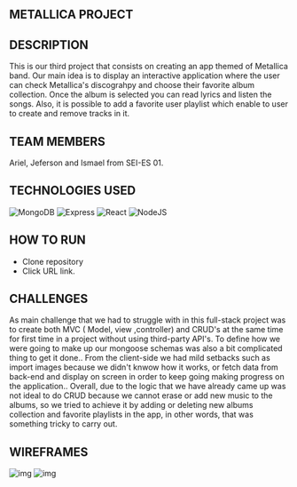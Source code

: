 ### 
## METALLICA PROJECT

## DESCRIPTION
 
 This is our third project that consists on creating an app themed of Metallica band. Our main idea is to display an interactive application where the user can check Metallica's discograhpy and choose their favorite album collection. Once the album is selected you can read lyrics and listen the songs.
 Also, it is possible to add a favorite user playlist which enable to user to create and remove tracks in it.

## TEAM MEMBERS
  
 Ariel, Jeferson and Ismael from SEI-ES 01.
  
## TECHNOLOGIES USED
![MongoDB](https://img.shields.io/badge/mongo-DB-yellowgreen)
![Express](https://img.shields.io/badge/-express-grey)
![React](https://img.shields.io/badge/-react-blue)
![NodeJS](https://img.shields.io/badge/node-.js-green)

## HOW TO RUN

- Clone repository
- Click URL link.

## CHALLENGES

As main challenge that we had to struggle with in this full-stack project was to create both MVC ( Model, view ,controller) and CRUD's at the same time for first time in a project without using third-party API's.
To define how we were going to make up our mongoose schemas was also a bit complicated thing to get it done..
From the client-side we had mild setbacks such as import images because we didn't knwow how it works, or fetch data from back-end and display on screen in order to keep going making progress on the application..
Overall, due to the logic that we have already came up was not ideal to do CRUD because we cannot erase or add new music to the albums, so we tried to achieve it by adding or deleting new albums collection and favorite playlists in the app, in other words, that was something tricky to carry out.


## WIREFRAMES
![img](album-1.png)
![img](WIREFRAME2.png)

